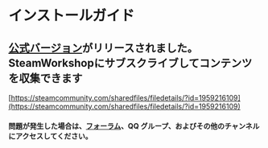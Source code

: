 # インストールガイド

## [公式バージョン](https://bbs.csur.fun/d/61)がリリースされました。SteamWorkshopにサブスクライブしてコンテンツを収集できます
[https://steamcommunity.com/sharedfiles/filedetails/?id=1959216109](https://steamcommunity.com/sharedfiles/filedetails/?id=1959216109)

#### 問題が発生した場合は、[フォーラム](https://bbs.csur.fun)、QQ グループ、およびその他のチャンネルにアクセスしてください。